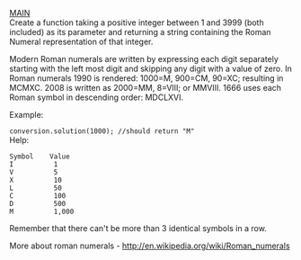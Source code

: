[MAIN](https://github.com/nacenik/codewars/blob/main/README.md) <br>
Create a function taking a positive integer between 1 and 3999 (both included) as its parameter and returning a string containing the Roman Numeral representation of that integer.

Modern Roman numerals are written by expressing each digit separately starting with the left most digit and skipping any digit with a value of zero. In Roman numerals 1990 is rendered: 1000=M, 900=CM, 90=XC; resulting in MCMXC. 2008 is written as 2000=MM, 8=VIII; or MMVIII. 1666 uses each Roman symbol in descending order: MDCLXVI.

Example:

`conversion.solution(1000); //should return "M"`<br>
Help:

```
Symbol    Value
I          1
V          5
X          10
L          50
C          100
D          500
M          1,000
```
Remember that there can't be more than 3 identical symbols in a row.

More about roman numerals - http://en.wikipedia.org/wiki/Roman_numerals